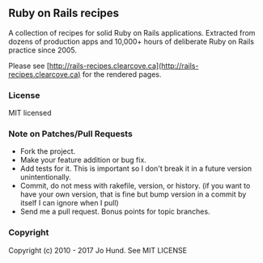 Ruby on Rails recipes
---------------------

A collection of recipes for solid Ruby on Rails applications. Extracted from dozens of production apps and 10,000+ hours of deliberate Ruby on Rails practice since 2005.

Please see [http://rails-recipes.clearcove.ca](http://rails-recipes.clearcove.ca) for the rendered pages.


### License

MIT licensed


### Note on Patches/Pull Requests

* Fork the project.
* Make your feature addition or bug fix.
* Add tests for it. This is important so I don't break it in a future version unintentionally.
* Commit, do not mess with rakefile, version, or history.
  (if you want to have your own version, that is fine but bump version in a commit by itself I can ignore when I pull)
* Send me a pull request. Bonus points for topic branches.



### Copyright

Copyright (c) 2010 - 2017 Jo Hund. See MIT LICENSE
